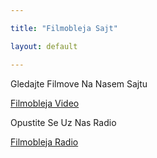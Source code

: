 ```yaml
---

title: "Filmobleja Sajt"

layout: default

---
```


Gledajte Filmove Na Nasem Sajtu

[Filmobleja Video](https://www.filmobleja.tk/index.html) 



Opustite Se Uz Nas Radio

[Filmobleja Radio](https://www.filmobleja.tk/html/radio.html) 

